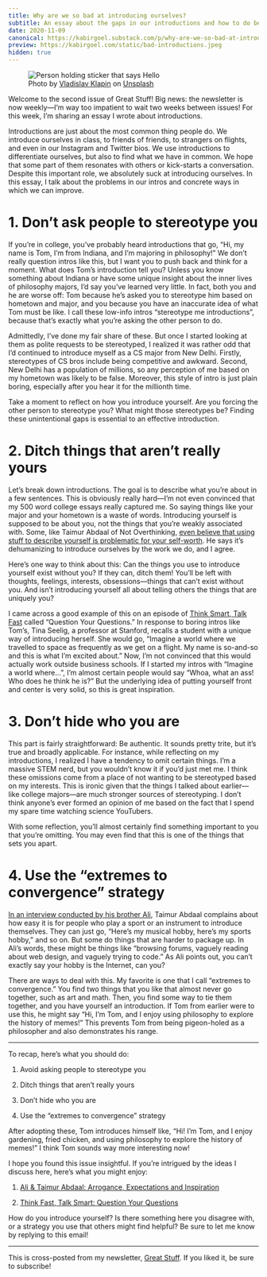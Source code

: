 ```yaml
---
title: Why are we so bad at introducing ourselves?
subtitle: An essay about the gaps in our introductions and how to do better.
date: 2020-11-09
canonical: https://kabirgoel.substack.com/p/why-are-we-so-bad-at-introducing
preview: https://kabirgoel.com/static/bad-introductions.jpeg
hidden: true
---
```


<figure>
  <img src="/static/bad-introductions.jpeg" alt="Person holding sticker that says Hello" />
  <figcaption>Photo by <a href="https://unsplash.com/@lemonvlad?utm_source=unsplash&utm_medium=referral&utm_content=creditCopyText">Vladislav Klapin</a> on <a href="https://unsplash.com/s/photos/introduction?utm_source=unsplash&utm_medium=referral&utm_content=creditCopyText">Unsplash</a></figcaption>
</figure>

Welcome to the second issue of Great Stuff! Big news: the newsletter is now weekly—I’m way too impatient to wait two weeks between issues! For this week, I’m sharing an essay I wrote about introductions.

Introductions are just about the most common thing people do. We introduce ourselves in class, to friends of friends, to strangers on flights, and even in our Instagram and Twitter bios. We use introductions to differentiate ourselves, but also to find what we have in common. We hope that some part of them resonates with others or kick-starts a conversation. Despite this important role, we absolutely suck at introducing ourselves. In this essay, I talk about the problems in our intros and concrete ways in which we can improve.

# 1. Don’t ask people to stereotype you

If you’re in college, you’ve probably heard introductions that go, “Hi, my name is Tom, I’m from Indiana, and I’m majoring in philosophy!” We don’t really question intros like this, but I want you to push back and think for a moment. What does Tom’s introduction tell you? Unless you know something about Indiana or have some unique insight about the inner lives of philosophy majors, I’d say you’ve learned very little. In fact, both you and he are worse off: Tom because he’s asked you to stereotype him based on hometown and major, and you because you have an inaccurate idea of what Tom must be like. I call these low-info intros “stereotype me introductions”, because that’s exactly what you’re asking the other person to do.

Admittedly, I’ve done my fair share of these. But once I started looking at them as polite requests to be stereotyped, I realized it was rather odd that I’d continued to introduce myself as a CS major from New Delhi. Firstly, stereotypes of CS bros include being competitive and awkward. Second, New Delhi has a population of millions, so any perception of me based on my hometown was likely to be false. Moreover, this style of intro is just plain boring, especially after you hear it for the millionth time.

Take a moment to reflect on how you introduce yourself. Are you forcing the other person to stereotype you? What might those stereotypes be? Finding these unintentional gaps is essential to an effective introduction.

# 2. Ditch things that aren’t really yours

Let’s break down introductions. The goal is to describe what you’re about in a few sentences. This is obviously really hard—I’m not even convinced that my 500 word college essays really captured me. So saying things like your major and your hometown is a waste of words. Introducing yourself is supposed to be about you, not the things that you’re weakly associated with. Some, like Taimur Abdaal of Not Overthinking, [even believe that using stuff to describe yourself is problematic for your self-worth](https://www.youtube.com/watch?v=0Mzj2i7Z8uE&feature=youtu.be&t=1200). He says it’s dehumanizing to introduce ourselves by the work we do, and I agree.

Here’s one way to think about this: Can the things you use to introduce yourself exist without you? If they can, ditch them! You’ll be left with thoughts, feelings, interests, obsessions—things that can’t exist without you. And isn’t introducing yourself all about telling others the things that are uniquely you?

I came across a good example of this on an episode of [Think Smart, Talk Fast](https://www.gsb.stanford.edu/insights/think-fast-talk-smart-podcast) called “Question Your Questions.” In response to boring intros like Tom’s, Tina Seelig, a professor at Stanford, recalls a student with a unique way of introducing herself. She would go, “Imagine a world where we travelled to space as frequently as we get on a flight. My name is so-and-so and this is what I’m excited about.” Now, I’m not convinced that this would actually work outside business schools. If I started my intros with “Imagine a world where...”, I’m almost certain people would say “Whoa, what an ass! Who does he think he is?” But the underlying idea of putting yourself front and center is very solid, so this is great inspiration.

# 3. Don’t hide who you are

This part is fairly straightforward: Be authentic. It sounds pretty trite, but it’s true and broadly applicable. For instance, while reflecting on my introductions, I realized I have a tendency to omit certain things. I’m a massive STEM nerd, but you wouldn’t know it if you’d just met me. I think these omissions come from a place of not wanting to be stereotyped based on my interests. This is ironic given that the things I talked about earlier—like college majors—are much stronger sources of stereotyping. I don’t think anyone’s ever formed an opinion of me based on the fact that I spend my spare time watching science YouTubers.

With some reflection, you’ll almost certainly find something important to you that you’re omitting. You may even find that this is one of the things that sets you apart.

# 4. Use the “extremes to convergence” strategy

[In an interview conducted by his brother Ali](https://www.youtube.com/watch?v=0Mzj2i7Z8uE&feature=youtu.be&t=1200), Taimur Abdaal complains about how easy it is for people who play a sport or an instrument to introduce themselves. They can just go, “Here’s my musical hobby, here’s my sports hobby,” and so on. But some do things that are harder to package up. In Ali’s words, these might be things like “browsing forums, vaguely reading about web design, and vaguely trying to code.” As Ali points out, you can’t exactly say your hobby is the Internet, can you?

There are ways to deal with this. My favorite is one that I call “extremes to convergence.” You find two things that you like that almost never go together, such as art and math. Then, you find some way to tie them together, and you have yourself an introduction. If Tom from earlier were to use this, he might say “Hi, I’m Tom, and I enjoy using philosophy to explore the history of memes!” This prevents Tom from being pigeon-holed as a philosopher and also demonstrates his range.

---

To recap, here’s what you should do:

1. Avoid asking people to stereotype you

2. Ditch things that aren’t really yours

3. Don’t hide who you are

4. Use the “extremes to convergence” strategy

After adopting these, Tom introduces himself like, “Hi! I’m Tom, and I enjoy gardening, fried chicken, and using philosophy to explore the history of memes!” I think Tom sounds way more interesting now!

I hope you found this issue insightful. If you’re intrigued by the ideas I discuss here, here’s what you might enjoy:

1. [Ali & Taimur Abdaal: Arrogance, Expectations and Inspiration](https://www.youtube.com/watch?v=0Mzj2i7Z8uE&feature=youtu.be&t=1200)

2. [Think Fast, Talk Smart: Question Your Questions](https://www.gsb.stanford.edu/insights/think-fast-talk-smart-podcast)

How do you introduce yourself? Is there something here you disagree with, or a strategy you use that others might find helpful? Be sure to let me know by replying to this email!

---

This is cross-posted from my newsletter, [Great Stuff](https://kabirgoel.substack.com). If you liked it, be sure to subscribe!
